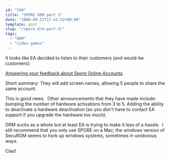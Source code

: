 ```yaml
---
id: "194"
title: "SPORE DRM part 3"
date: "2008-09-21T17:41:52+00:00"
template: post
slug: "/spore-drm-part-3/"
tags:
  - "DRM"
  - "video games"
---
```


It looks like EA decided to listen to their customers (and would-be customers):

[Answering your feedback about Spore Online Accounts](http://forum.spore.com/jforum/posts/list/2897.page).

Short summary: They will add screen names, allowing 5 people to share the same
account.

This is good news.  Other announcements that they have made include: bumping the
number of hardware activations from 3 to 5. Adding the ability to deactivate a
hardware deactivation (so you don't have to contact EA support if you upgrade
the hardware too much).

DRM sucks as a whole but at least EA is trying to make it less of a hassle.  I
still recommend that you only use SPORE on a Mac; the windows version of SecuROM
seems to hork up windows systems, sometimes in unobvious ways.

Ciao!
